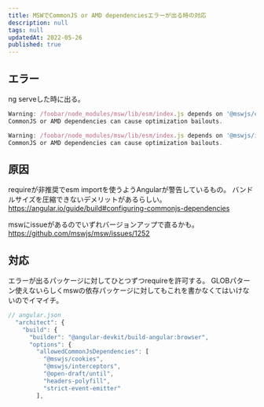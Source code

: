 ```yaml
---
title: MSWでCommonJS or AMD dependenciesエラーが出る時の対応
description: null
tags: null
updatedAt: 2022-05-26
published: true
---
```


## エラー

ng serveした時に出る。

```js
Warning: /foobar/node_modules/msw/lib/esm/index.js depends on '@mswjs/cookies'. 
CommonJS or AMD dependencies can cause optimization bailouts.

Warning: /foobar/node_modules/msw/lib/esm/index.js depends on '@mswjs/interceptors'. 
CommonJS or AMD dependencies can cause optimization bailouts.
```

## 原因

requireが非推奨でesm importを使うようAngularが警告しているもの。
バンドルサイズを圧縮できないデメリットがあるらしい。
https://angular.io/guide/build#configuring-commonjs-dependencies

mswにissueがあるのでいずれバージョンアップで直るかも。
https://github.com/mswjs/msw/issues/1252

## 対応

エラーが出るパッケージに対してひとつずつrequireを許可する。
GLOBパターン使えないらしくmswの依存パッケージに対してもこれを書かなくてはいけないのでイマイチ。

```js
// angular.json
  "architect": {
    "build": {
      "builder": "@angular-devkit/build-angular:browser",
      "options": {
        "allowedCommonJsDependencies": [
          "@mswjs/cookies",
          "@mswjs/interceptors",
          "@open-draft/until",
          "headers-polyfill",
          "strict-event-emitter"
        ],
```
